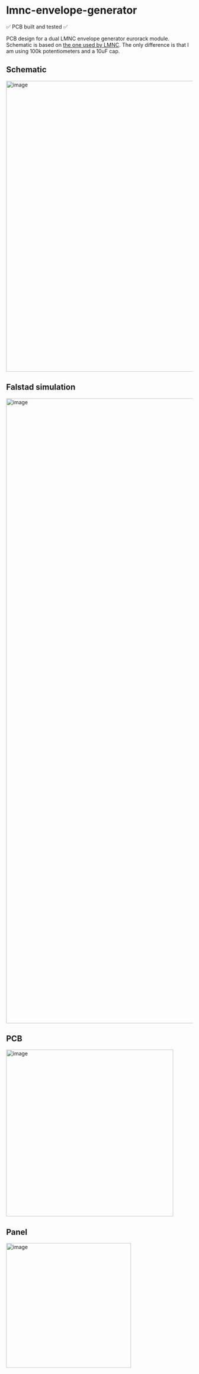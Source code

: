 # lmnc-envelope-generator

✅ PCB built and tested ✅

PCB design for a dual LMNC envelope generator eurorack module.
Schematic is based on [the one used by LMNC](https://www.lookmumnocomputer.com/projects#/simple-envelope-generator).
The only difference is that I am using 100k potentiometers and a 10uF cap.



## Schematic 

<img width="786" alt="image" src="https://user-images.githubusercontent.com/27863547/136832917-4c09b73d-89d5-4614-9f96-8bd1688ee6e2.png">



## Falstad simulation

<img width="1689" alt="image" src="https://user-images.githubusercontent.com/27863547/136830723-482faca6-a613-4445-8351-ced0a4ed6064.png">


## PCB
<img width="451" alt="image" src="https://user-images.githubusercontent.com/27863547/136847440-cf9b9a0b-b372-4c4a-b385-a5299a416b99.png">



## Panel

<img width="337" alt="image" src="https://user-images.githubusercontent.com/27863547/136839708-dc8634a9-5fb0-4edc-a62f-8a27121ab2a3.png">
